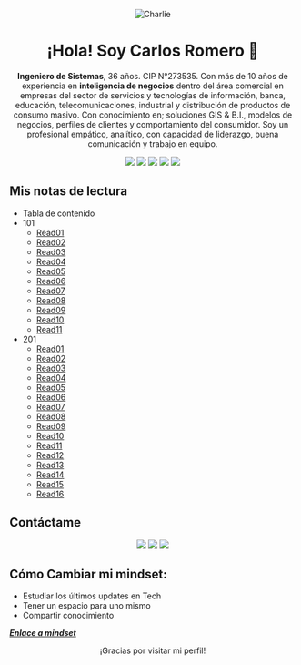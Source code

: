<!-- Encabezado con imagen -->
<p align="center">
  <img src="https://github.com/user-attachments/assets/a2deac30-64f8-426f-ad31-3bbb727210ee" alt="Charlie"/>
</p>

<!-- Título principal -->
<h1 align="center">¡Hola! Soy Carlos Romero 👋</h1>

<!-- Breve presentación -->
<p align="center">
  <b>Ingeniero de Sistemas</b>, 36 años.
  CIP N°273535. Con m&aacute;s de 10 años de experiencia en <b>inteligencia de negocios</b> dentro del área comercial en empresas del sector de servicios y tecnologías de información, banca, educación, telecomunicaciones, industrial y distribución de productos de consumo masivo.
  Con conocimiento en; soluciones GIS & B.I., modelos de negocios, perfiles de clientes y comportamiento del consumidor.
  Soy un profesional empático, analítico, con capacidad de liderazgo, buena comunicación y trabajo en equipo.
</p>

<!-- Iconos de habilidades -->
<p align="center">
  <a href="https://www.python.org/" target="_blank"><img src="https://img.shields.io/badge/-Python-3776AB?style=flat-square&logo=python&logoColor=white" /></a>
  <a href="https://www.qgis.org/" target="_blank"><img src="https://img.shields.io/badge/-QGIS-589632?style=flat-square&logo=qgis&logoColor=white" /></a>
  <a href="https://powerbi.microsoft.com/" target="_blank"><img src="https://img.shields.io/badge/-Power%20BI-F2C811?style=flat-square&logo=powerbi&logoColor=black" /></a>
  <a href="https://www.mysql.com/" target="_blank"><img src="https://img.shields.io/badge/-MySQL-4479A1?style=flat-square&logo=mysql&logoColor=white" /></a>
  <a href="https://www.github.com/" target="_blank"><img src="https://img.shields.io/badge/-GitHub-181717?style=flat-square&logo=github&logoColor=white" /></a>
</p>

<!-- Proyectos destacados -->
## Mis notas de lectura

- Tabla de contenido
- 101
  - [Read01](./101/read01.md)
  - [Read02](./101/read02.md)
  - [Read03](./101/read03.md)
  - [Read04](./101/read04.md)
  - [Read05](./101/read05.md)
  - [Read06](./101/read06.md)
  - [Read07](./101/read07.md)
  - [Read08](./101/read08.md)
  - [Read09](./101/read09.md)
  - [Read10](./101/read10.md)
  - [Read11](./101/read11.md)
- 201
  - [Read01](./201/read01.md)
  - [Read02](./201/read02.md)
  - [Read03](./201/read03.md)
  - [Read04](./201/read04.md)
  - [Read05](./201/read05.md)
  - [Read06](./201/read06.md)
  - [Read07](./201/read07.md)
  - [Read08](./201/read08.md)
  - [Read09](./201/read09.md)
  - [Read10](./201/read10.md)
  - [Read11](./201/read11.md)
  - [Read12](./201/read12.md)
  - [Read13](./201/read13.md)
  - [Read14](./201/read14.md)
  - [Read15](./201/read15.md)
  - [Read16](./201/read16.md)

<!-- Sección de contacto -->
## Contáctame

<p align="center">
  <a href="mailto:cromeflo@gmail.com"><img src="https://img.shields.io/badge/-Email-D14836?style=flat-square&logo=gmail&logoColor=white" /></a>
  <a href="https://www.linkedin.com/in/cromeflo/" target="_blank"><img src="https://img.shields.io/badge/-LinkedIn-0077B5?style=flat-square&logo=linkedin&logoColor=white" /></a>
  <a href="https://x.com/cromeflo" target="_blank"><img src="https://img.shields.io/badge/-Twitter-1DA1F2?style=flat-square&logo=twitter&logoColor=white" /></a>
</p>

## Cómo Cambiar mi mindset:

- Estudiar los últimos updates en Tech
- Tener un espacio para uno mismo
- Compartir conocimiento

<strong>*[Enlace a mindset](./mindset.md)*</strong>

<!-- Footer -->
<p align="center">
  ¡Gracias por visitar mi perfil!
</p>
